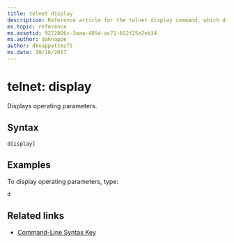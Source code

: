 ```yaml
---
title: telnet display
description: Reference article for the telnet display command, which displays operating parameters.
ms.topic: reference
ms.assetid: 9272086c-3aaa-405d-ac71-652f25e2eb34
ms.author: daknappe
author: dknappettmsft
ms.date: 10/16/2017
---
```


# telnet: display



Displays operating parameters.

## Syntax

```
d[isplay]
```

## Examples

To display operating parameters, type:

```
d
```

## Related links

- [Command-Line Syntax Key](command-line-syntax-key.md)
